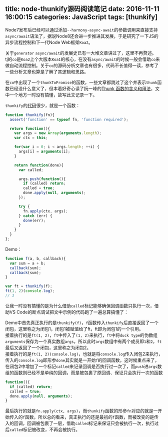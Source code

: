 title: node-thunkify源码阅读笔记
date: 2016-11-11 16:00:15
categories: JavaScript
tags: [thunkify]
---
Node7发布后已经可以通过添加`--harmony-async-await`的参数调用来直接支持`async/await`语法了，据说Node8还会进一步推进其发展，于是研究了一下JS的异步流程控制和下一代Node Web框架`Koa2`。  

关于`generator` `async/await`的发展史已有一大堆文章讲过了，这里不再赘述。  
tj的`co`是`Koa2`上个大版本`Koa1`的核心，在没有`async/await`的时候一般会借助`co`来做自动流程控制。关于`co`的源码分析文章也有很多，代码不长值得一读，参考了一些分析文章也算是了解了其逻辑和思路。

在`co`中出现了一个`thunkToPromise`的函数，一些文章都跳过了这个并表示`thunk`函数已经没什么意义了，但本着好奇心读了阮一峰的[Thunk 函数的含义和用法](http://www.ruanyifeng.com/blog/2015/05/thunk.html)，文中一个地方一时没有搞懂，故写此文记录一下。
<!-- more -->

`thunkify`的[代码](https://github.com/tj/node-thunkify/blob/master/index.js)很少，就是一个函数：
```JavaScript
function thunkify(fn){
  assert('function' == typeof fn, 'function required');

  return function(){
    var args = new Array(arguments.length);
    var ctx = this;

    for(var i = 0; i < args.length; ++i) {
      args[i] = arguments[i];
    }

    return function(done){
      var called;

      args.push(function(){
        if (called) return;
        called = true;
        done.apply(null, arguments);
      });

      try {
        fn.apply(ctx, args);
      } catch (err) {
        done(err);
      }
    }
  }
};
```

Demo：
```JavaScript
function f(a, b, callback){
  var sum = a + b;
  callback(sum);
  callback(sum);
}

var ft = thunkify(f);
ft(1, 2)(console.log);
// 3
```
让我一时没有搞懂的是为什么借助`called`标记能够确保回调函数只执行一次，借助VS Code的断点调试把文中示例的代码跑了一遍总算搞懂了：  

Demo中首先真正执行的是`thunkify(f)`，`f`函数传入`thunkify`后直接返回了一个闭包，这里称之为闭包1，闭包1被赋值给了ft，ft即为闭包1的一个引用。  
接着执行的是`ft(1, 2)`，`ft`中传入了`(1, 2)`来执行，`ft`中将`duck type`的伪数组`arguments`保存为一个真实数组`args`，所以此时`args`数组中有两个成员即`1`和`2`，`ft`最后又返回了一个闭包，这里称之为闭包2。  
接着执行的是`ft(1, 2)(console.log)`，也就是将`console.log`传入闭包2来执行，传入的`console.log`即形参`done`其实就是一开始`f`的回调函数，这时候重点来了，在闭包2中增加了一个标记`called`来记录回调是否执行过一次了，而`push`进`args`数组的函数则已经不是单纯的回调，而是被包裹了原回调、保证只会执行一次的函数
```JavaScript
function(){
  if (called) return;
  called = true;
  done.apply(null, arguments);
}
```
最后执行的就是`fn.apply(ctx, args)`，而`thunkify`函数的形参`fn`对应的就是一开始传入的`f`函数，所以总的看来，真正执行的还是最初的`f`函数，而被改变的是传入的回调，回调被包裹了一层，借助`called`标记来保证只会被执行一次，执行过后`called`标记被改变，不再会被执行。

